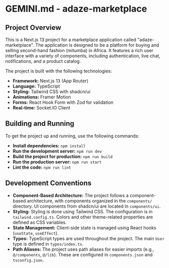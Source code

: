 
# GEMINI.md - adaze-marketplace

## Project Overview

This is a Next.js 13 project for a marketplace application called "adaze-marketplace". The application is designed to be a platform for buying and selling second-hand fashion (mitumba) in Africa. It features a rich user interface with a variety of components, including authentication, live chat, notifications, and a product catalog.

The project is built with the following technologies:

- **Framework:** Next.js 13 (App Router)
- **Language:** TypeScript
- **Styling:** Tailwind CSS with shadcn/ui
- **Animations:** Framer Motion
- **Forms:** React Hook Form with Zod for validation
- **Real-time:** Socket.IO Client

## Building and Running

To get the project up and running, use the following commands:

- **Install dependencies:** `npm install`
- **Run the development server:** `npm run dev`
- **Build the project for production:** `npm run build`
- **Run the production server:** `npm run start`
- **Lint the code:** `npm run lint`

## Development Conventions

- **Component-Based Architecture:** The project follows a component-based architecture, with components organized in the `components/` directory. UI components from shadcn/ui are located in `components/ui`.
- **Styling:** Styling is done using Tailwind CSS. The configuration is in `tailwind.config.ts`. Colors and other theme-related properties are defined as CSS variables.
- **State Management:** Client-side state is managed using React hooks (`useState`, `useEffect`).
- **Types:** TypeScript types are used throughout the project. The main `User` type is defined in `types/index.ts`.
- **Path Aliases:** The project uses path aliases for easier imports (e.g., `@/components`, `@/lib`). These are configured in `components.json` and `tsconfig.json`.

